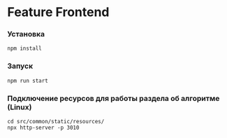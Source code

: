 # Feature Frontend

### Установка
```
npm install
```

### Запуск
```
npm run start
```

### Подключение ресурсов для работы раздела об алгоритме (Linux)
```
cd src/common/static/resources/
npx http-server -p 3010
```
